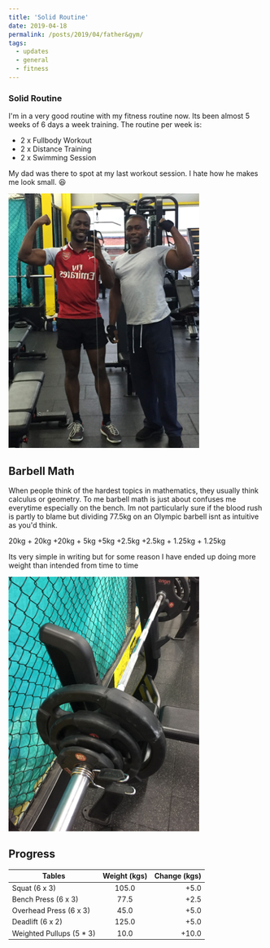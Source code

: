 ```yaml
---
title: 'Solid Routine'
date: 2019-04-18
permalink: /posts/2019/04/father&gym/
tags:
  - updates
  - general
  - fitness
---
```


### Solid Routine
I'm in a very good routine with my fitness routine now. Its been almost 5 weeks of 6 days a week training. The routine per week is:
- 2 x Fullbody Workout
- 2 x Distance Training
- 2 x Swimming Session

My dad was there to spot at my last workout session. I hate how he makes me look small. :laughing:

<img src="/images/father2.jpg" alt="father" height="500"/>

## Barbell Math
When people think of the hardest topics in mathematics, they usually think calculus or geometry. To me barbell
math is just about confuses me everytime especially on the bench. Im not particularly sure if the blood rush is partly to 
blame but dividing 77.5kg on an Olympic barbell isnt as intuitive as you'd think. 

20kg + 20kg +20kg + 5kg +5kg +2.5kg +2.5kg + 1.25kg + 1.25kg

Its very simple in writing but for some reason I have ended up doing more weight than intended from time to time

<img src="/images/barbellmath.png" alt="barbellmath" height="500"/>

## Progress
| Tables        | Weight (kgs)        |Change (kgs) |
| ------------- |:-------------:| -----:|
| Squat (6 x 3)    | 105.0 | +5.0 |
| Bench Press (6 x 3)   | 77.5     |   +2.5 |
| Overhead Press (6 x 3) | 45.0      |    +5.0 |
| Deadlift (6 x 2) | 125.0    |   +5.0 |
| Weighted Pullups (5 * 3) | 10.0     |    +10.0 |
